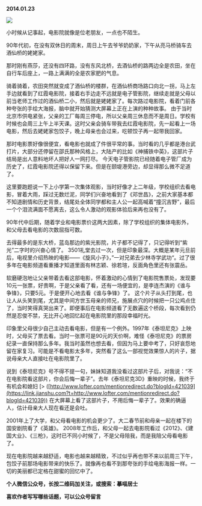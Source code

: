 
          
            
**2014.01.23**



![](//upload-images.jianshu.io/upload_images/51001-7da61352bb4e507c.jpg)




小时候从记事起，电影院就像是位老朋友，一点也不陌生。

90年代初，在没有双休日的周末，周日上午去爷爷奶奶家，下午从亮马桥骑车去酒仙桥的姥姥家。

那时刚有燕莎，还没有四环路，没有东风北桥，去酒仙桥的路两边全是农田，坐在自行车后座上，一路上满满的全是农家肥的气息。

骑着骑着，农田突然就变成了酒仙桥的楼群，在酒仙桥商场路口向北一拐，马上左手边就看到了红霞电影院，接着右手边走不远就是电子管影院，继续走就是父母以前当老师工作过的酒仙桥二小，然后就是姥姥家了。每次路过电影院，看着门前各种夸张的手绘大海报，脑中就开始猜测大屏幕上正在上演的种种故事。
由于当时北京市供电紧张，父亲的工厂每周三停电，所以父亲周三休息而不是周日。学校有时候也会周三上午上半天课。这时父亲会骑车带我去红霞电影院，先一起看上一场电影，然后去姥姥家包饺子，晚上母亲也会过来，吃顿饺子再一起带我回家。

那时电影票好像很便宜，看电影也就成了件很平常的事。当时看的几乎都是港台武打片，大部分还停留在邵氏那种风格上，大陆产的比如《神捕铁中英》，这部片子结局是出人意料地坏人把好人一网打尽。
今天电子管影院已经随着电子管厂成为历史了，红霞电影院还得以保留下来。但是在颐堤港旁边，却显得那么微不足道了。

这里要跑题说一下上小学第一次集体观影，当时好像才上二年级，学校组织去看电影，冒着大雨，踩过无数烂泥，同学们兴奋地看到了《邓世昌》，之前大家基本都不知道剧情和历史背景，结尾处全体同学都和主人公一起高喊着“撞沉吉野”，最后一个个泪流满面不愿离去，这么令人激动的观影体验后来再也没有了。

90年代中后期，随着学业和电影票价这两大因素，除了学校组织的集体电影外，和父母去看电影的次数屈指可数。

去得最多的是东大桥，蓝岛那边的紫光影院，片子都不记得了，只记得听到“紫光”二字时的兴奋心情了。
3501礼堂去过一次，但是印象最深。大概是某年元旦前后，电视里介绍热映的电影——《旋风小子》，”一对兄弟去少林寺学武功“。过了很多年在电影频道看重播才知道里面有林志颖、徐若瑄，反面角色里还有张震岳。

软磨硬泡地让父亲带着去看这部电影，怀着激动的心情到了电影院售票处，发现要10元一张票，好贵啊，于是父亲看了看，还有一场便宜的，是李连杰演的《谁与争锋》，只要5元。于是便开心地去看《谁与争锋》了。
这个片子从头打到尾，也让人从头笑到尾，尤其是中间方世玉母亲的师兄，施展点穴的时候把一只公鸡点住了，当时笑得真哭出来了。即便事后在电影频道看了无数遍这个桥段，每次看到仍然是忍俊不禁，无比开心地回忆起在电影院里的那段幸福时光。

印象里父母很少自己主动去看电影，但是有一个例外。1997年《泰坦尼克》上映时，父母买了票去看。当时一张票可是90元的天价啊，难怪《泰坦尼克》的票房纪录一直保持那么多年。我当时虽然也想去看，但因为马上要中考了，只好哀怨地留在家复习。可能是不看电影太多年，突然看了这么一部视觉效果惊人的片子，据说母亲大人直接吐在电影院里了。

说到《泰坦尼克》号不得不提一句，妹妹知道我没看过这部片子后，对我说：“不在电影院看这部片，你会后悔一辈子”。去年《泰坦尼克3D》重映的时候，我终于有机会和媳妇 [&gt;
([http://www.lofter.com/mentionredirect.do?blogId=421039](https://link.jianshu.com?t=http://www.lofter.com/mentionredirect.do?blogId=421039)) 在大屏幕上看了这部片子，不用后悔一辈子了。效果的确逼人，估计母亲大人现在看还是会吐。

2001年上了大学，和父母看电影的机会更少了。大二春节前和母亲一起在楼下的国安剧院看了《英雄》。
2008年工作后，和父母一起去电影院看过《2012》、《建国大业》、《三枪》，这时已不同小时候了，不是父母陪我，而是我陪父母看电影了。

现在电影院越来越舒适，电影也越来越精致，不过似乎再也带不来以前周三下午，包饺子前那场电影带来的快乐了。就像再也看不到那夸张的手绘电影海报一样。一切的美丽都已定格在甜蜜的回忆中了。


**个人微信公众号，长按二维码加关注，或搜索：摹喵居士**

**喜欢作者写写哪些话题，可以公众号留言**




          
        